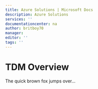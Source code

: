 ```yaml
---
title: Azure Solutions | Microsoft Docs
description: Azure Solutions
services: ''
documentationcenter: na
author: britboy70
manager: 
editor: ''
tags: ''
---
```


# TDM Overview

The quick brown fox jumps over...
